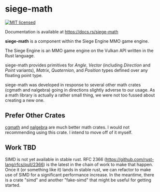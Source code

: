 # siege-math

[![MIT licensed](https://img.shields.io/badge/license-MIT-blue.svg)](./LICENSE)

Documentation is available at https://docs.rs/siege-math

**siege-math** is a component within the Siege Engine MMO game engine.

The Siege Engine is an MMO game engine on the Vulkan API written in the Rust language.

siege-math provides primitives for *Angle*, *Vector* (including *Direction* and *Point*
variants), *Matrix*, *Quaternion*, and *Position* types defined over any floating
point type.

siege-math was developed in response to several other math crates (cgmath and nalgebra)
going in directions slightly adverse to our usage. As a math library is actually a
rather small thing, we were not too fussed about creating a new one.

## Prefer Other Crates

[cgmath](https://crates.io/crates/siege-math) and [nalgebra](https://crates.io/crates/nalgebra)
are much better math crates. I would not recommending using this crate. I intend to move
off of it myself.

## Work TBD

SIMD is not yet available in stable rust. RFC 2366 (https://github.com/rust-lang/rfcs/pull/2366)
is the latest in the chain of work to make that happen. Once it (or something like it) lands
in stable rust, we can refactor to make use of SIMD for a significant performance increase.
In the meantime, there is a crate "simd" and another "fake-simd" that might be useful
for getting started.
